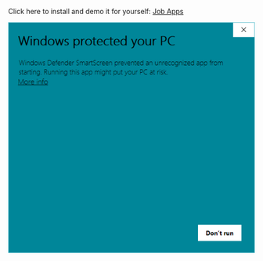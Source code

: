 Click here to install and demo it for yourself: [Job Apps](https://github.com/JacktheLander/Job-Manager/releases/download/JobsAppManager/Job_Apps.exe)
<p align="center">
 <img src="Run_from_Windows_Smartscreen.gif" />
</p>
